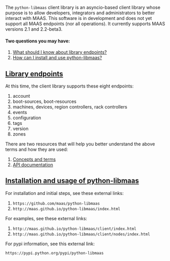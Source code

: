 The `python-libmaas` client library is an asyncio-based client library whose purpose is to allow developers, integrators and administrators to better interact with MAAS.  This software is in development and does not yet support all MAAS endpoints (nor all operations). It currently supports MAAS versions 2.1 and 2.2-beta3.

#### Two questions you may have:

1. [What should I know about library endpoints?](#heading--library-endpoints)
2. [How can I install and use  python-libmaas?](#heading--installation-and-usage-of-python-libmaas)

<a href="#heading--library-endpoints"><h2 id="heading--library-endpoints">Library endpoints</h2></a>

At this time, the client library supports these eight endpoints:

1.   account
2.   boot-sources, boot-resources
3.   machines, devices, region controllers, rack controllers
4.   events
5.   configuration
6.   tags
7.   version
8.   zones

There are two resources that will help you better understand the above terms and how they are used:

1.   [Concepts and terms](/t/maas-concepts-and-terms-reference/nnnn)
2.   [API documentation](https://maas.io/docs/api)

<a href="#heading--installation-and-usage-of-python-libmaas"><h2 id="heading--installation-and-usage-of-python-libmaas">Installation and usage of python-libmaas</h2></a>

For installation and initial steps, see these external links:

1.   `https://github.com/maas/python-libmaas`
2.   `http://maas.github.io/python-libmaas/index.html`

For examples, see these external links:

1.   `http://maas.github.io/python-libmaas/client/index.html`
2.   `http://maas.github.io/python-libmaas/client/nodes/index.html`

For pypi information, see this external link:

`https://pypi.python.org/pypi/python-libmaas`